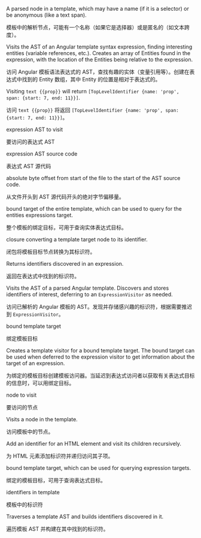 A parsed node in a template, which may have a name \(if it is a selector\) or
be anonymous \(like a text span\).

模板中的解析节点，可能有一个名称（如果它是选择器）或是匿名的（如文本跨度）。

Visits the AST of an Angular template syntax expression, finding interesting
entities \(variable references, etc.\). Creates an array of Entities found in
the expression, with the location of the Entities being relative to the
expression.

访问 Angular 模板语法表达式的 AST，查找有趣的实体（变量引用等）。创建在表达式中找到的 Entity
数组，其中 Entity 的位置是相对于表达式的。

Visiting `text {{prop}}` will return
`[TopLevelIdentifier {name: 'prop', span: {start: 7, end: 11}}]`.

访问 `text {{prop}}` 将返回 `[TopLevelIdentifier {name: 'prop', span: {start: 7, end: 11}}]`。

expression AST to visit

要访问的表达式 AST

expression AST source code

表达式 AST 源代码

absolute byte offset from start of the file to the start of the AST
source code.

从文件开头到 AST 源代码开头的绝对字节偏移量。

bound target of the entire template, which can be used to query for the
entities expressions target.

整个模板的绑定目标，可用于查询实体表达式目标。

closure converting a template target node to its identifier.

闭包将模板目标节点转换为其标识符。

Returns identifiers discovered in an expression.

返回在表达式中找到的标识符。

Visits the AST of a parsed Angular template. Discovers and stores
identifiers of interest, deferring to an `ExpressionVisitor` as needed.

访问已解析的 Angular 模板的 AST。发现并存储感兴趣的标识符，根据需要推迟到 `ExpressionVisitor`。

bound template target

绑定模板目标

Creates a template visitor for a bound template target. The bound target can be used when
deferred to the expression visitor to get information about the target of an expression.

为绑定的模板目标创建模板访问器。当延迟到表达式访问者以获取有关表达式目标的信息时，可以用绑定目标。

node to visit

要访问的节点

Visits a node in the template.

访问模板中的节点。

Add an identifier for an HTML element and visit its children recursively.

为 HTML 元素添加标识符并递归访问其子项。

bound template target, which can be used for querying expression targets.

绑定的模板目标，可用于查询表达式目标。

identifiers in template

模板中的标识符

Traverses a template AST and builds identifiers discovered in it.

遍历模板 AST 并构建在其中找到的标识符。
